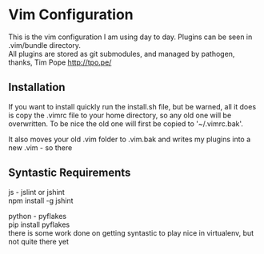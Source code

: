 Vim Configuration
=================

This is the vim configuration I am using day to day. Plugins can be seen in .vim/bundle directory.  
All plugins are stored as git submodules, and managed by pathogen, thanks, Tim Pope http://tpo.pe/

Installation
------------
If you want to install quickly run the install.sh file, but be warned, all it does is copy the .vimrc file to your home directory, so any old one will be overwritten. To be nice the old one will first be copied to '~/.vimrc.bak'. 

It also moves your old .vim folder to .vim.bak and writes my plugins into a new .vim - so there

Syntastic Requirements
----------------------

js - jslint or jshint  
npm install -g jshint  

python - pyflakes  
pip install pyflakes  
there is some work done on getting syntastic to play nice in virtualenv, but not quite there yet  

